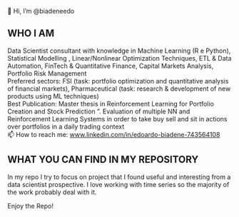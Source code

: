 👋 Hi, I’m @biadeneedo

## WHO I AM <br />
Data Scientist consultant with knowledge in Machine Learning (R e Python), Statistical Modelling , Linear/Nonlinear Optimization Techniques, ETL & Data Automation, FinTech & Quantitative Finance, Capital Markets Analysis, Portfolio Risk Management <br />
Preferred sectors: FSI (task: portfolio optimization and quantitative analysis of financial markets), Pharmaceutical (task: research & development of new products using ML techniques) <br />
Best Publication: Master thesis in Reinforcement Learning for Portfolio Creation and Stock Prediction ”. Evaluation of multiple NN and Reinforcement Learning Systems in order to take buy sell and sit in actions over portfolios in a daily trading context <br />
📫 How to reach me: www.linkedin.com/in/edoardo-biadene-743564108

## WHAT YOU CAN FIND IN MY REPOSITORY <br />
In my repo I try to focus on project that I found useful and interesting from a data scientist prospective. I love working with time series so the majority of the work probably deal with it. <br />

Enjoy the Repo!



